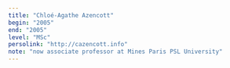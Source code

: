 ```yaml
---
title: "Chloé-Agathe Azencott"
begin: "2005"
end: "2005"
level: "MSc"
persolink: "http://cazencott.info"
note: "now associate professor at Mines Paris PSL University"
---
```

